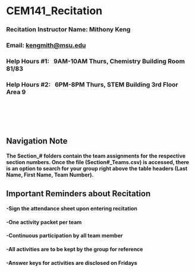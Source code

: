 # CEM141_Recitation

### Recitation Instructor Name: Mithony Keng
### Email: kengmith@msu.edu
### Help Hours #1: &nbsp;  9AM-10AM Thurs, Chemistry Building Room 81/83 
### Help Hours #2: &nbsp;  6PM-8PM Thurs, STEM Building 3rd Floor Area 9 
##
<br/>
<br/>
<br/>

## Navigation Note
#### The Section_# folders contain the team assignments for the respective section numbers. Once the file (Section#_Teams.csv) is accessed, there is an option to search for your group right above the table headers (Last Name, First Name, Team Number).


## Important Reminders about Recitation
#### -Sign the attendance sheet upon entering recitation
#### -One activity packet per team
#### -Continuous participation by all team member 
#### -All activities are to be kept by the group for reference
#### -Answer keys for activities are disclosed on Fridays
